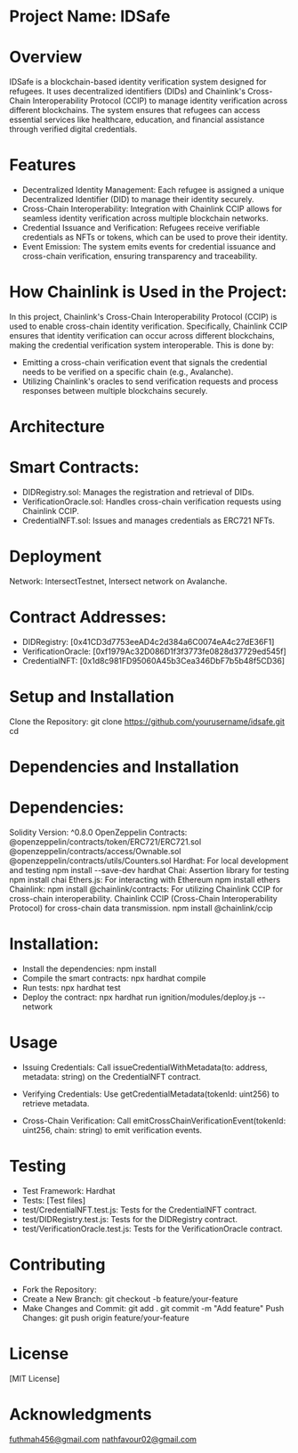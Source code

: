 # Project Name: IDSafe
# Overview
IDSafe is a blockchain-based identity verification system designed for refugees. It uses decentralized identifiers (DIDs) and Chainlink's Cross-Chain Interoperability Protocol (CCIP) to manage identity verification across different blockchains. The system ensures that refugees can access essential services like healthcare, education, and financial assistance through verified digital credentials.

# Features
- Decentralized Identity Management: Each refugee is assigned a unique Decentralized Identifier (DID) to manage their identity securely.
- Cross-Chain Interoperability: Integration with Chainlink CCIP allows for seamless identity verification across multiple blockchain networks.
- Credential Issuance and Verification: Refugees receive verifiable credentials as NFTs or tokens, which can be used to prove their identity.
- Event Emission: The system emits events for credential issuance and cross-chain verification, ensuring transparency and traceability.

# How Chainlink is Used in the Project:
In this project, Chainlink's Cross-Chain Interoperability Protocol (CCIP) is used to enable cross-chain identity verification. Specifically, Chainlink CCIP ensures that identity verification can occur across different blockchains, making the credential verification system interoperable. This is done by:
- Emitting a cross-chain verification event that signals the credential needs to be verified on a specific chain (e.g., Avalanche).
- Utilizing Chainlink's oracles to send verification requests and process responses between multiple blockchains securely.

# Architecture
# Smart Contracts:
- DIDRegistry.sol: Manages the registration and retrieval of DIDs.
- VerificationOracle.sol: Handles cross-chain verification requests using Chainlink CCIP.
- CredentialNFT.sol: Issues and manages credentials as ERC721 NFTs.

# Deployment
Network: IntersectTestnet, Intersect network on Avalanche.

# Contract Addresses:
- DIDRegistry: [0x41CD3d7753eeAD4c2d384a6C0074eA4c27dE36F1]
- VerificationOracle: [0xf1979Ac32D086D1f3f3773fe0828d37729ed545f]
- CredentialNFT: [0x1d8c981FD95060A45b3Cea346DbF7b5b48f5CD36]

# Setup and Installation
Clone the Repository:  git clone https://github.com/yourusername/idsafe.git
cd <project-repo-directory>

# Dependencies and Installation
# Dependencies:
Solidity Version: ^0.8.0
OpenZeppelin Contracts:
@openzeppelin/contracts/token/ERC721/ERC721.sol
@openzeppelin/contracts/access/Ownable.sol
@openzeppelin/contracts/utils/Counters.sol
Hardhat: For local development and testing
npm install --save-dev hardhat
Chai: Assertion library for testing
npm install chai
Ethers.js: For interacting with Ethereum
npm install ethers
Chainlink:
npm install @chainlink/contracts: For utilizing Chainlink CCIP for cross-chain interoperability.
Chainlink CCIP (Cross-Chain Interoperability Protocol) for cross-chain data transmission.
npm install @chainlink/ccip

# Installation:
- Install the dependencies: npm install
- Compile the smart contracts: npx hardhat compile
- Run tests: npx hardhat test
- Deploy the contract: npx hardhat run ignition/modules/deploy.js --network <network-name>

# Usage
- Issuing Credentials:
Call issueCredentialWithMetadata(to: address, metadata: string) on the CredentialNFT contract.

- Verifying Credentials:
Use getCredentialMetadata(tokenId: uint256) to retrieve metadata.

- Cross-Chain Verification:
Call emitCrossChainVerificationEvent(tokenId: uint256, chain: string) to emit verification events.

# Testing
- Test Framework: Hardhat
- Tests: [Test files]
- test/CredentialNFT.test.js: Tests for the CredentialNFT contract.
- test/DIDRegistry.test.js: Tests for the DIDRegistry contract.
- test/VerificationOracle.test.js: Tests for the VerificationOracle contract.

# Contributing
- Fork the Repository:
- Create a New Branch:
git checkout -b feature/your-feature
- Make Changes and Commit:
git add .
git commit -m "Add feature"
Push Changes:
git push origin feature/your-feature

# License
[MIT License]

# Acknowledgments
futhmah456@gmail.com
nathfavour02@gmail.com






